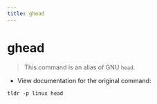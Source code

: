```yaml
---
title: ghead
---
```

# ghead

> This command is an alias of GNU `head`.

- View documentation for the original command:

`tldr -p linux head`

